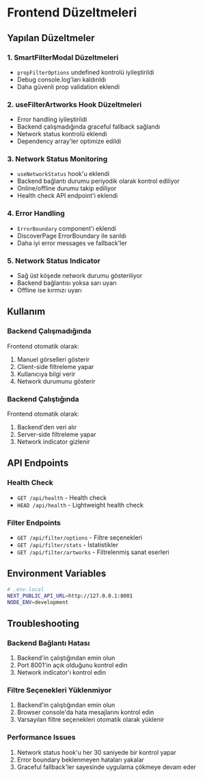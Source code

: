 # Frontend Düzeltmeleri

## Yapılan Düzeltmeler

### 1. SmartFilterModal Düzeltmeleri

- `propFilterOptions` undefined kontrolü iyileştirildi
- Debug console.log'ları kaldırıldı
- Daha güvenli prop validation eklendi

### 2. useFilterArtworks Hook Düzeltmeleri

- Error handling iyileştirildi
- Backend çalışmadığında graceful fallback sağlandı
- Network status kontrolü eklendi
- Dependency array'ler optimize edildi

### 3. Network Status Monitoring

- `useNetworkStatus` hook'u eklendi
- Backend bağlantı durumu periyodik olarak kontrol ediliyor
- Online/offline durumu takip ediliyor
- Health check API endpoint'i eklendi

### 4. Error Handling

- `ErrorBoundary` component'i eklendi
- DiscoverPage ErrorBoundary ile sarıldı
- Daha iyi error messages ve fallback'ler

### 5. Network Status Indicator

- Sağ üst köşede network durumu gösteriliyor
- Backend bağlantısı yoksa sarı uyarı
- Offline ise kırmızı uyarı

## Kullanım

### Backend Çalışmadığında

Frontend otomatik olarak:

1. Manuel görselleri gösterir
2. Client-side filtreleme yapar
3. Kullanıcıya bilgi verir
4. Network durumunu gösterir

### Backend Çalıştığında

Frontend otomatik olarak:

1. Backend'den veri alır
2. Server-side filtreleme yapar
3. Network indicator gizlenir

## API Endpoints

### Health Check

- `GET /api/health` - Health check
- `HEAD /api/health` - Lightweight health check

### Filter Endpoints

- `GET /api/filter/options` - Filtre seçenekleri
- `GET /api/filter/stats` - İstatistikler
- `GET /api/filter/artworks` - Filtrelenmiş sanat eserleri

## Environment Variables

```bash
# .env.local
NEXT_PUBLIC_API_URL=http://127.0.0.1:8001
NODE_ENV=development
```

## Troubleshooting

### Backend Bağlantı Hatası

1. Backend'in çalıştığından emin olun
2. Port 8001'in açık olduğunu kontrol edin
3. Network indicator'ı kontrol edin

### Filtre Seçenekleri Yüklenmiyor

1. Backend'in çalıştığından emin olun
2. Browser console'da hata mesajlarını kontrol edin
3. Varsayılan filtre seçenekleri otomatik olarak yüklenir

### Performance Issues

1. Network status hook'u her 30 saniyede bir kontrol yapar
2. Error boundary beklenmeyen hataları yakalar
3. Graceful fallback'ler sayesinde uygulama çökmeye devam eder
